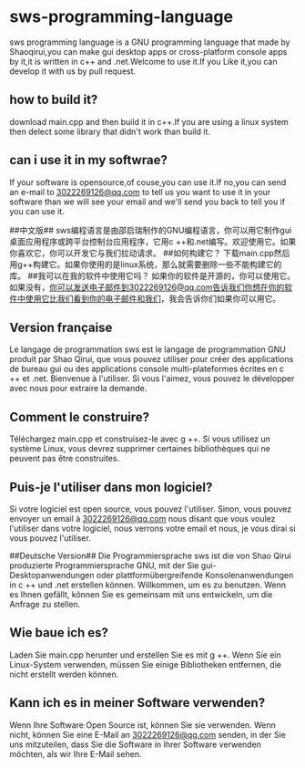 # sws-programming-language
sws programming language is a GNU programming language that made by Shaoqirui,you can make gui desktop apps or cross-platform console apps by it,it is written in c++ and .net.Welcome to use it.If you Like it,you can develop it with us by pull request.
## how to build it?
download main.cpp and then build it in c++.If you are using a linux system then delect some library that didn't work than build it.
## can i use it in my softwrae?
If your software is opensource,of couse,you can use it.If no,you can send an e-mail to 3022269126@qq.com to tell us you want to use it in your software than we will see your email and we'll send you back to tell you if you can use it. 

##中文版##
sws编程语言是由邵启瑞制作的GNU编程语言，你可以用它制作gui桌面应用程序或跨平台控制台应用程序，它用c ++和.net编写。欢迎使用它。如果你喜欢它，你可以开发它与我们拉动请求。
##如何构建它？
下载main.cpp然后用g++构建它。如果你使用的是linux系统，那么就需要删除一些不能构建它的库。
##我可以在我的软件中使用它吗？
如果你的软件是开源的，你可以使用它。如果没有，你可以发送电子邮件到3022269126@qq.com告诉我们你想在你的软件中使用它比我们看到你的电子邮件和我们，我会告诉你们如果你可以用它。


## Version française ##
Le langage de programmation sws est le langage de programmation GNU produit par Shao Qirui, que vous pouvez utiliser pour créer des applications de bureau gui ou des applications console multi-plateformes écrites en c ++ et .net. Bienvenue à l'utiliser. Si vous l'aimez, vous pouvez le développer avec nous pour extraire la demande.
## Comment le construire?
Téléchargez main.cpp et construisez-le avec g ++. Si vous utilisez un système Linux, vous devrez supprimer certaines bibliothèques qui ne peuvent pas être construites.
## Puis-je l'utiliser dans mon logiciel?
Si votre logiciel est open source, vous pouvez l'utiliser. Sinon, vous pouvez envoyer un email à 3022269126@qq.com nous disant que vous voulez l'utiliser dans votre logiciel, nous verrons votre email et nous, je vous dirai si vous pouvez l'utiliser.

##Deutsche Version##
Die Programmiersprache sws ist die von Shao Qirui produzierte Programmiersprache GNU, mit der Sie gui-Desktopanwendungen oder plattformübergreifende Konsolenanwendungen in c ++ und .net erstellen können. Willkommen, um es zu benutzen. Wenn es Ihnen gefällt, können Sie es gemeinsam mit uns entwickeln, um die Anfrage zu stellen.
## Wie baue ich es?
Laden Sie main.cpp herunter und erstellen Sie es mit g ++. Wenn Sie ein Linux-System verwenden, müssen Sie einige Bibliotheken entfernen, die nicht erstellt werden können.
## Kann ich es in meiner Software verwenden?
Wenn Ihre Software Open Source ist, können Sie sie verwenden. Wenn nicht, können Sie eine E-Mail an 3022269126@qq.com senden, in der Sie uns mitzuteilen, dass Sie die Software in Ihrer Software verwenden möchten, als wir Ihre E-Mail sehen.
